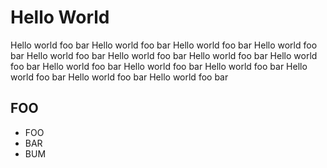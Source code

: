 # Hello World

Hello world foo bar Hello world foo bar Hello world foo bar Hello world foo bar 
Hello world foo bar Hello world foo bar Hello world foo bar Hello world foo bar Hello world foo bar 
Hello world foo bar Hello world foo bar Hello world foo bar Hello world foo bar Hello world foo bar 

## FOO

* FOO
* BAR
* BUM
